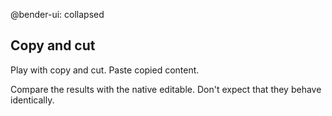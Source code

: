 @bender-ui: collapsed

## Copy and cut

Play with copy and cut. Paste copied content.

Compare the results with the native editable. Don't expect that they behave identically.
